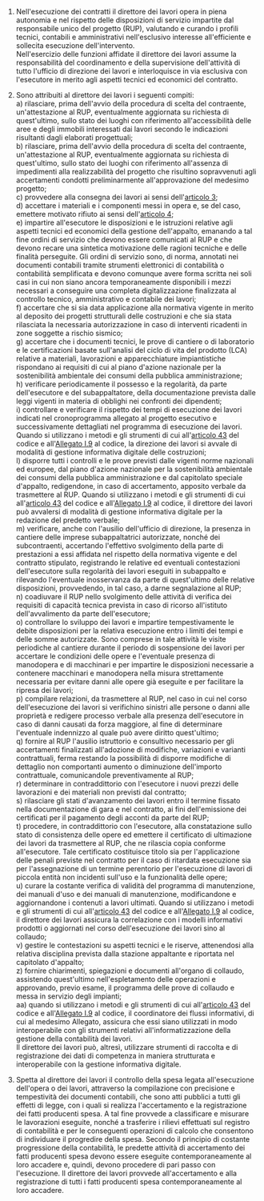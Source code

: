 1. Nell'esecuzione dei contratti il direttore dei lavori opera in piena autonomia e nel rispetto delle disposizioni di servizio impartite dal responsabile unico del progetto (RUP), valutando e curando i profili tecnici, contabili e amministrativi nell'esclusivo interesse all'efficiente e sollecita esecuzione dell'intervento.<br>Nell'esercizio delle funzioni affidate il direttore dei lavori assume la responsabilità del coordinamento e della supervisione dell'attività di tutto l'ufficio di direzione dei lavori e interloquisce in via esclusiva con l'esecutore in merito agli aspetti tecnici ed economici del contratto.

2. Sono attribuiti al direttore dei lavori i seguenti compiti:<br>a) rilasciare, prima dell'avvio della procedura di scelta del contraente, un'attestazione al RUP, eventualmente aggiornata su richiesta di quest'ultimo, sullo stato dei luoghi con riferimento all'accessibilità delle aree e degli immobili interessati dai lavori secondo le indicazioni risultanti dagli elaborati progettuali;<br>b) rilasciare, prima dell'avvio della procedura di scelta del contraente, un'attestazione al RUP, eventualmente aggiornata su richiesta di quest'ultimo, sullo stato dei luoghi con riferimento all'assenza di impedimenti alla realizzabilità del progetto che risultino sopravvenuti agli accertamenti condotti preliminarmente all'approvazione del medesimo progetto;<br>c) provvedere alla consegna dei lavori ai sensi dell'[articolo 3](/index.html?article=allegato-2.14-articolo-3&version=1);<br>d) accettare i materiali e i componenti messi in opera e, se del caso, emettere motivato rifiuto ai sensi dell'[articolo 4](/index.html?article=allegato-2.14-articolo-4&version=2);<br>e) impartire all'esecutore le disposizioni e le istruzioni relative agli aspetti tecnici ed economici della gestione dell'appalto, emanando a tal fine ordini di servizio che devono essere comunicati al RUP e che devono recare una sintetica motivazione delle ragioni tecniche e delle finalità perseguite. Gli ordini di servizio sono, di norma, annotati nei documenti contabili tramite strumenti elettronici di contabilità o contabilità semplificata e devono comunque avere forma scritta nei soli casi in cui non siano ancora temporaneamente disponibili i mezzi necessari a conseguire una completa digitalizzazione finalizzata al controllo tecnico, amministrativo e contabile dei lavori;<br>f) accertare che si sia data applicazione alla normativa vigente in merito al deposito dei progetti strutturali delle costruzioni e che sia stata rilasciata la necessaria autorizzazione in caso di interventi ricadenti in zone soggette a rischio sismico;<br>g) accertare che i documenti tecnici, le prove di cantiere o di laboratorio e le certificazioni basate sull'analisi del ciclo di vita del prodotto (LCA) relative a materiali, lavorazioni e apparecchiature impiantistiche rispondano ai requisiti di cui al piano d'azione nazionale per la sostenibilità ambientale dei consumi della pubblica amministrazione;<br>h) verificare periodicamente il possesso e la regolarità, da parte dell'esecutore e del subappaltatore, della documentazione prevista dalle leggi vigenti in materia di obblighi nei confronti dei dipendenti;<br>i) controllare e verificare il rispetto dei tempi di esecuzione dei lavori indicati nel cronoprogramma allegato al progetto esecutivo e successivamente dettagliati nel programma di esecuzione dei lavori. Quando si utilizzano i metodi e gli strumenti di cui all'[articolo 43](/index.html?article=articolo-43&version=2) del codice e all'[Allegato I.9](/index.html?section=attachment-1-9&version=2) al codice, la direzione dei lavori si avvale di modalità di gestione informativa digitale delle costruzioni;<br>l) disporre tutti i controlli e le prove previsti dalle vigenti norme nazionali ed europee, dal piano d'azione nazionale per la sostenibilità ambientale dei consumi della pubblica amministrazione e dal capitolato speciale d'appalto, redigendone, in caso di accertamento, apposito verbale da trasmettere al RUP. Quando si utilizzano i metodi e gli strumenti di cui all'[articolo 43](/index.html?article=articolo-43&version=2) del codice e all'[Allegato I.9](/index.html?section=attachment-1-9&version=2) al codice, il direttore dei lavori può avvalersi di modalità di gestione informativa digitale per la redazione del predetto verbale;<br>m) verificare, anche con l'ausilio dell'ufficio di direzione, la presenza in cantiere delle imprese subappaltatrici autorizzate, nonché dei subcontraenti, accertando l'effettivo svolgimento della parte di prestazioni a essi affidata nel rispetto della normativa vigente e del contratto stipulato, registrando le relative ed eventuali contestazioni dell'esecutore sulla regolarità dei lavori eseguiti in subappalto e rilevando l'eventuale inosservanza da parte di quest'ultimo delle relative disposizioni, provvedendo, in tal caso, a darne segnalazione al RUP;<br>n) coadiuvare il RUP nello svolgimento delle attività di verifica dei requisiti di capacità tecnica prevista in caso di ricorso all'istituto dell'avvalimento da parte dell'esecutore;<br>o) controllare lo sviluppo dei lavori e impartire tempestivamente le debite disposizioni per la relativa esecuzione entro i limiti dei tempi e delle somme autorizzate. Sono comprese in tale attività le visite periodiche al cantiere durante il periodo di sospensione dei lavori per accertare le condizioni delle opere e l'eventuale presenza di manodopera e di macchinari e per impartire le disposizioni necessarie a contenere macchinari e manodopera nella misura strettamente necessaria per evitare danni alle opere già eseguite e per facilitare la ripresa dei lavori;<br>p) compilare relazioni, da trasmettere al RUP, nel caso in cui nel corso dell'esecuzione dei lavori si verifichino sinistri alle persone o danni alle proprietà e redigere processo verbale alla presenza dell'esecutore in caso di danni causati da forza maggiore, al fine di determinare l'eventuale indennizzo al quale può avere diritto quest'ultimo;<br>q) fornire al RUP l'ausilio istruttorio e consultivo necessario per gli accertamenti finalizzati all'adozione di modifiche, variazioni e varianti contrattuali, ferma restando la possibilità di disporre modifiche di dettaglio non comportanti aumento o diminuzione dell'importo contrattuale, comunicandole preventivamente al RUP;<br>r) determinare in contraddittorio con l'esecutore i nuovi prezzi delle lavorazioni e dei materiali non previsti dal contratto;<br>s) rilasciare gli stati d'avanzamento dei lavori entro il termine fissato nella documentazione di gara e nel contratto, ai fini dell'emissione dei certificati per il pagamento degli acconti da parte del RUP;<br>t) procedere, in contraddittorio con l'esecutore, alla constatazione sullo stato di consistenza delle opere ed emettere il certificato di ultimazione dei lavori da trasmettere al RUP, che ne rilascia copia conforme all'esecutore. Tale certificato costituisce titolo sia per l'applicazione delle penali previste nel contratto per il caso di ritardata esecuzione sia per l'assegnazione di un termine perentorio per l'esecuzione di lavori di piccola entità non incidenti sull'uso e la funzionalità delle opere;<br>u) curare la costante verifica di validità del programma di manutenzione, dei manuali d'uso e dei manuali di manutenzione, modificandone e aggiornandone i contenuti a lavori ultimati. Quando si utilizzano i metodi e gli strumenti di cui all'[articolo 43](/index.html?article=articolo-43&version=2) del codice e all'[Allegato I.9](/index.html?section=attachment-1-9&version=2) al codice, il direttore dei lavori assicura la correlazione con i modelli informativi prodotti o aggiornati nel corso dell'esecuzione dei lavori sino al collaudo;<br>v) gestire le contestazioni su aspetti tecnici e le riserve, attenendosi alla relativa disciplina prevista dalla stazione appaltante e riportata nel capitolato d'appalto;<br>z) fornire chiarimenti, spiegazioni e documenti all'organo di collaudo, assistendo quest'ultimo nell'espletamento delle operazioni e approvando, previo esame, il programma delle prove di collaudo e messa in servizio degli impianti;<br>aa) quando si utilizzano i metodi e gli strumenti di cui all'[articolo 43](/index.html?article=articolo-43&version=2) del codice e all'[Allegato I.9](/index.html?section=attachment-1-9&version=2) al codice, il coordinatore dei flussi informativi, di cui al medesimo Allegato, assicura che essi siano utilizzati in modo interoperabile con gli strumenti relativi all'informatizzazione della gestione della contabilità dei lavori.<br>Il direttore dei lavori può, altresì, utilizzare strumenti di raccolta e di registrazione dei dati di competenza in maniera strutturata e interoperabile con la gestione informativa digitale.

3. Spetta al direttore dei lavori il controllo della spesa legata all'esecuzione dell'opera o dei lavori, attraverso la compilazione con precisione e tempestività dei documenti contabili, che sono atti pubblici a tutti gli effetti di legge, con i quali si realizza l'accertamento e la registrazione dei fatti producenti spesa. A tal fine provvede a classificare e misurare le lavorazioni eseguite, nonché a trasferire i rilievi effettuati sul registro di contabilità e per le conseguenti operazioni di calcolo che consentono di individuare il progredire della spesa. Secondo il principio di costante progressione della contabilità, le predette attività di accertamento dei fatti producenti spesa devono essere eseguite contemporaneamente al loro accadere e, quindi, devono procedere di pari passo con l'esecuzione. Il direttore dei lavori provvede all'accertamento e alla registrazione di tutti i fatti producenti spesa contemporaneamente al loro accadere.